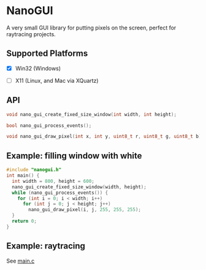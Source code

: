 # NanoGUI
A very small GUI library for putting pixels on the screen, perfect for raytracing projects.

## Supported Platforms
- [x] Win32 (Windows)
- [ ] X11 (Linux, and Mac via XQuartz)


## API
```c
void nano_gui_create_fixed_size_window(int width, int height);

bool nano_gui_process_events();

void nano_gui_draw_pixel(int x, int y, uint8_t r, uint8_t g, uint8_t b);
```

## Example: filling window with white

```c
#include "nanogui.h"
int main() {
  int width = 800, height = 600;
  nano_gui_create_fixed_size_window(width, height);
  while (nano_gui_process_events()) {
    for (int i = 0; i < width; i++)
      for (int j = 0; j < height; j++)
        nano_gui_draw_pixel(i, j, 255, 255, 255);
  }
  return 0;
}
```

## Example: raytracing
See [main.c](https://github.com/iyadahmed/NanoGUI/blob/main/main.c)
